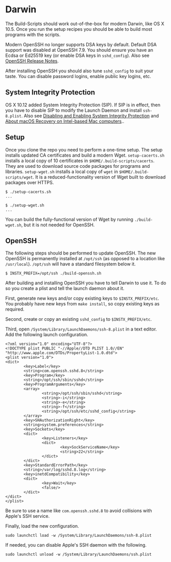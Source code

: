 # Darwin

The Build-Scripts should work out-of-the-box for modern Darwin, like OS X 10.5. Once you run the setup recipes you should be able to build most programs with the scripts.

Modern OpenSSH no longer supports DSA keys by default. Default DSA support was disabled at OpenSSH 7.9. You should ensure you have an Ecdsa or Ed25519 key (or enable DSA keys in `sshd_config`). Also see [OpenSSH Release Notes](https://www.openssh.com/releasenotes.html).

After installing OpenSSH you should also tune `sshd_config` to suit your taste. You can disable password logins, enable public key logins, etc.

## System Integrity Protection

OS X 10.12 added System Integrity Protection (SIP). If SIP is in effect, then you have to disable SIP to modify the Launch Daemon and install `ssh-8.plist`. Also see [Disabling and Enabling System Integrity Protection](https://developer.apple.com/documentation/security/disabling_and_enabling_system_integrity_protection) and [About macOS Recovery on Intel-based Mac computers](https://support.apple.com/en-us/HT201314)..

## Setup

Once you clone the repo you need to perform a one-time setup. The setup installs updated CA certificates and build a modern Wget. `setup-cacerts.sh` installs a local copy of 10 certificates in `$HOME/.build-scripts/cacerts`. They are used to download source code packages for programs and libraries. `setup-wget.sh` installs a local copy of `wget` in `$HOME/.build-scripts/wget`. It is a reduced-functionality version of Wget built to download packages over HTTPS.

```
$ ./setup-cacerts.sh
...

$ ./setup-wget.sh
...
```

You can build the fully-functional version of Wget by running `./build-wget.sh`, but it is not needed for OpenSSH.

## OpenSSH

The following steps should be performed to update OpenSSH. The new OpenSSH is permanently installed at `/opt/ssh` (as opposed to a location like `/usr/local`). `/opt/ssh` will have a standard filesystem below it.

```
$ INSTX_PREFIX=/opt/ssh ./build-openssh.sh
```

After building and installing OpenSSH you have to tell Darwin to use it. To do so you create a plist and tell the launch daemon about it.

First, generate new keys and/or copy existing keys to `$INSTX_PREFIX/etc`. You probably have new keys from `make install`, so copy existing keys as required.

Second, create or copy an existing `sshd_config` to `$INSTX_PREFIX/etc`.

Third, open `/System/Library/LaunchDaemons/ssh-8.plist` in a text editor. Add the following launch configuration.

```
<?xml version="1.0" encoding="UTF-8"?>
<!DOCTYPE plist PUBLIC "-//Apple//DTD PLIST 1.0//EN" "http://www.apple.com/DTDs/PropertyList-1.0.dtd">
<plist version="1.0">
<dict>
        <key>Label</key>
        <string>com.openssh.sshd.8</string>
        <key>Program</key>
        <string>/opt/ssh/sbin/sshd</string>
        <key>ProgramArguments</key>
        <array>
                <string>/opt/ssh/sbin/sshd</string>
                <string>-i</string>
                <string>-e</string>
                <string>-f</string>
                <string>/opt/ssh/etc/sshd_config</string>
        </array>
        <key>SHAuthorizationRight</key>
        <string>system.preferences</string>
        <key>Sockets</key>
        <dict>
                <key>Listeners</key>
                <dict>
                        <key>SockServiceName</key>
                        <string>22</string>
                </dict>
        </dict>
        <key>StandardErrorPath</key>
        <string>/var/log/sshd.8.log</string>
        <key>inetdCompatibility</key>
        <dict>
                <key>Wait</key>
                <false/>
        </dict>
</dict>
</plist>
```

Be sure to use a name like `com.openssh.sshd.8` to avoid collisions with Apple's SSH service.

Finally, load the new configuration.

```
sudo launchctl load -w /System/Library/LaunchDaemons/ssh-8.plist
```

If needed, you can disable Apple's SSH daemon with the following.

```
sudo launchctl unload -w /System/Library/LaunchDaemons/ssh.plist
```
